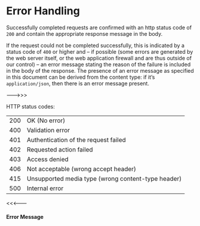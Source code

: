 ﻿<a name="errorhandling"></a>Error Handling
==============

Successfully completed requests are confirmed with an http status code of `200` and 
contain the appropriate response message in the body.

If the request could not be completed successfully, this is indicated by a status code 
of `400` or higher and – if possible (some errors are generated by the web server itself, 
or the web application firewall and are thus outside of our control) – an error message 
stating the reason of the failure is included in the body of the response. The presence 
of an error message as specified in this document can be derived from the content type: 
if it’s `application/json`, then there is an error message present.

--->>>

HTTP status codes:

<table class="table table-striped">
	<tr>
		<td class="text-right col-sm-2">200</td>
		<td class="col-sm-10">OK (No error)</td>
	</tr>
	<tr>
		<td class="text-right">400</td>
		<td>Validation error</td>
	</tr>
	<tr>
		<td class="text-right">401</td>
		<td>Authentication of the request failed</td>
	</tr>
	<tr>
		<td class="text-right">402</td>
		<td>Requested action failed</td>
	</tr>
	<tr>
		<td class="text-right">403</td>
		<td>Access denied</td>
	</tr>
	<tr>
		<td class="text-right">406</td>
		<td>Not acceptable (wrong accept header)</td>
	</tr>
	<tr>
		<td class="text-right">415</td>
		<td>Unsupported media type (wrong content-type header)</td>
	</tr>
	<tr>
		<td class="text-right">500</td>
		<td>Internal error</td>
	</tr>
</table>

<<<---

#### Error Message